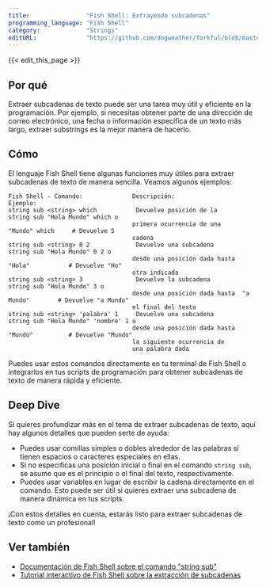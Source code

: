 ```yaml
---
title:                "Fish Shell: Extrayendo subcadenas"
programming_language: "Fish Shell"
category:             "Strings"
editURL:              "https://github.com/dogweather/forkful/blob/master/content/es/fish-shell/extracting-substrings.md"
---
```


{{< edit_this_page >}}

## Por qué

Extraer subcadenas de texto puede ser una tarea muy útil y eficiente en la programación. Por ejemplo, si necesitas obtener parte de una dirección de correo electrónico, una fecha o información específica de un texto más largo, extraer substrings es la mejor manera de hacerlo.

## Cómo

El lenguaje Fish Shell tiene algunas funciones muy útiles para extraer subcadenas de texto de manera sencilla. Veamos algunos ejemplos:

```
Fish Shell - Comando:              Descripción:                    Ejemplo:
string sub <string> which           Devuelve posición de la        string sub "Hola Mundo" which o
                                   primera ocurrencia de una      "Mundo" which     # Devuelve 5
                                   cadena
string sub <string> 0 2             Devuelve una subcadena         string sub "Hola Mundo" 0 2 o
                                   desde una posición dada hasta  "Hola"           # Devuelve "Ho"
                                   otra indicada
string sub <string> 3               Devuelve la subcadena          string sub "Hola Mundo" 3 o
                                   desde una posición dada hasta  "a Mundo"        # Devuelve "a Mundo"
                                   el final del texto
string sub <string> 'palabra' 1     Devuelve una subcadena         string sub "Hola Mundo" 'nombre' 1 o
                                   desde una posición dada hasta  "Mundo"          # Devuelve "Mundo"
                                   la siguiente ocurrencia de
                                   una palabra dada
```

Puedes usar estos comandos directamente en tu terminal de Fish Shell o integrarlos en tus scripts de programación para obtener subcadenas de texto de manera rápida y eficiente.

## Deep Dive

Si quieres profundizar más en el tema de extraer subcadenas de texto, aquí hay algunos detalles que pueden serte de ayuda:

- Puedes usar comillas simples o dobles alrededor de las palabras si tienen espacios o caracteres especiales en ellas.
- Si no especificas una posición inicial o final en el comando `string sub`, se asume que es el principio o el final del texto, respectivamente.
- Puedes usar variables en lugar de escribir la cadena directamente en el comando. Esto puede ser útil si quieres extraer una subcadena de manera dinámica en tus scripts.

¡Con estos detalles en cuenta, estarás listo para extraer subcadenas de texto como un profesional!

## Ver también

- [Documentación de Fish Shell sobre el comando "string sub"](https://fishshell.com/docs/3.1/cmds/string.html#string-sub)
- [Tutorial interactivo de Fish Shell sobre la extracción de subcadenas](https://rootnroll.com/d/extrayendo-subcadenas-de-texto-con-el-comando-string-sub-en-fish-shell/)